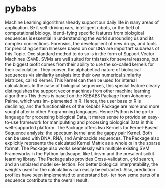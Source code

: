 # pybabs
Machine Learning algorithms already support our daily life in many areas of application.
Be it self-driving cars, intelligent robots, or the field of computational biology. Identi-
fying specific features from biological sequences is essential in understanding the world
surrounding us and its complex connections. Forensics, the development of new drugs,
and tools for predicting certain Illnesses based on our DNA are important subareas of
this Topic. One standard method to do so is in the form of Support Vector Machines
(SVM). SVMs are well suited for this task for several reasons, but the biggest profit
comes from their ability to use the so-called kernels for their calculation. They convert
the alphabetical nature of biological sequences via similarity analysis into their own
numerical similarity Matrices, called Kernel. This Kernel can then be used for internal
calculations. In the case of biological sequences, this special feature clearly distinguishes
the support vector machines from other machine learning algorithms
This thesis is based on the KEBABS Package from Johannes Palme, which was im-
plemented in R. Hence, the user base of R is declining, and the functionalities of the
Kebabs Package are more and more sought after in other Programming languages.
Hence Python is the go-to language for processing biological Data, it makes sense to
provide an easy-to-use framework for manipulating and processing biological Data in
this well-supported platform. The Package offers two Kernels for Kernel-Based Sequence
analysis: the spectrum kernel and the gappy pair Kernel. Both can be used with DNA,
RNA, and Aminoacids sequences. The Package also explicitly represents the calculated
Kernel Matrix as a whole or in the sparse format. The Package also works seamlessly
with multiple existing SVM Frameworks in the Python landscape, like Libsvm and the
prevalent scikit learning library.
The Package also provides Cross-validation, grid search, and an unbiased model se-
lection. For better biological interpretability, the weights used for the calculations can
easily be extracted. Also, prediction profiles have been implemented to understand bet-
ter how some parts of a sequence contribute to the overall result.


